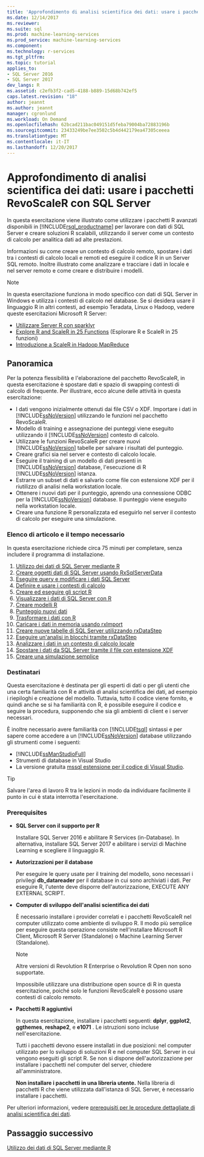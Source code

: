 ```yaml
---
title: 'Approfondimento di analisi scientifica dei dati: usare i pacchetti RevoScaleR con SQL Server | Documenti Microsoft'
ms.date: 12/14/2017
ms.reviewer: 
ms.suite: sql
ms.prod: machine-learning-services
ms.prod_service: machine-learning-services
ms.component: 
ms.technology: r-services
ms.tgt_pltfrm: 
ms.topic: tutorial
applies_to:
- SQL Server 2016
- SQL Server 2017
dev_langs: R
ms.assetid: c2efb3f2-cad5-4188-b889-15d68b742ef5
caps.latest.revision: "18"
author: jeannt
ms.author: jeannt
manager: cgronlund
ms.workload: On Demand
ms.openlocfilehash: 62bcad211bac049151d5feba79004ba72883196b
ms.sourcegitcommit: 23433249be7ee3502c5b4d442179ea47305ceeea
ms.translationtype: MT
ms.contentlocale: it-IT
ms.lasthandoff: 12/20/2017
---
```

# <a name="data-science-deep-dive-using-the-revoscaler-packages-with-sql-server"></a>Approfondimento di analisi scientifica dei dati: usare i pacchetti RevoScaleR con SQL Server

In questa esercitazione viene illustrato come utilizzare i pacchetti R avanzati disponibili in [!INCLUDE[rsql_productname](../../includes/rsql-productname-md.md)] per lavorare con dati di SQL Server e creare soluzioni R scalabili, utilizzando il server come un contesto di calcolo per analitica dati ad alte prestazioni.

Informazioni su come creare un contesto di calcolo remoto, spostare i dati tra i contesti di calcolo locali e remoti ed eseguire il codice R in un Server SQL remoto. Inoltre illustrato come analizzare e tracciare i dati in locale e nel server remoto e come creare e distribuire i modelli.

> [!NOTE]
> 
> In questa esercitazione funziona in modo specifico con dati di SQL Server in Windows e utilizza i contesti di calcolo nel database. Se si desidera usare il linguaggio R in altri contesti, ad esempio Teradata, Linux o Hadoop, vedere queste esercitazioni Microsoft R Server: 
> + [Utilizzare Server R con sparklyr](https://docs.microsoft.com/machine-learning-server/r/tutorial-sparklyr-revoscaler)
> + [Explore R and ScaleR in 25 Functions](https://docs.microsoft.com/machine-learning-server/r/tutorial-r-to-revoscaler) (Esplorare R e ScaleR in 25 funzioni)
> + [Introduzione a ScaleR in Hadoop MapReduce](https://docs.microsoft.com/machine-learning-server/r/how-to-revoscaler-hadoop)

## <a name="overview"></a>Panoramica

Per la potenza flessibilità e l'elaborazione del pacchetto RevoScaleR, in questa esercitazione è spostare dati e spazio di swapping contesti di calcolo di frequente. Per illustrare, ecco alcune delle attività in questa esercitazione:

+ I dati vengono inizialmente ottenuti dai file CSV o XDF. Importare i dati in [!INCLUDE[ssNoVersion](../../includes/ssnoversion-md.md)] utilizzando le funzioni nel pacchetto RevoScaleR.
+ Modello di training e assegnazione dei punteggi viene eseguito utilizzando il [!INCLUDE[ssNoVersion](../../includes/ssnoversion-md.md)] contesto di calcolo. 
+ Utilizzare le funzioni RevoScaleR per creare nuovi [!INCLUDE[ssNoVersion](../../includes/ssnoversion-md.md)] tabelle per salvare i risultati del punteggio.
+ Creare grafici sia nel server e contesto di calcolo locale.
+ Eseguire il training di un modello di dati presenti in [!INCLUDE[ssNoVersion](../../includes/ssnoversion-md.md)] database, l'esecuzione di R [!INCLUDE[ssNoVersion](../../includes/ssnoversion-md.md)] istanza.
+ Estrarre un subset di dati e salvarlo come file con estensione XDF per il riutilizzo di analisi nella workstation locale.
+ Ottenere i nuovi dati per il punteggio, aprendo una connessione ODBC per la [!INCLUDE[ssNoVersion](../../includes/ssnoversion-md.md)] database. Il punteggio viene eseguito nella workstation locale.
+ Creare una funzione R personalizzata ed eseguirlo nel server il contesto di calcolo per eseguire una simulazione.

### <a name="article-list-and-time-required"></a>Elenco di articolo e il tempo necessario

In questa esercitazione richiede circa 75 minuti per completare, senza includere il programma di installazione.

1. [Utilizzo dei dati di SQL Server mediante R](../../advanced-analytics/tutorials/deepdive-work-with-sql-server-data-using-r.md)
2. [Creare oggetti dati di SQL Server usando RxSqlServerData](../../advanced-analytics/tutorials/deepdive-create-sql-server-data-objects-using-rxsqlserverdata.md)
3. [Eseguire query e modificare i dati SQL Server](../../advanced-analytics/tutorials/deepdive-query-and-modify-the-sql-server-data.md)
4. [Definire e usare i contesti di calcolo](../../advanced-analytics/tutorials/deepdive-define-and-use-compute-contexts.md)
5. [Creare ed eseguire gli script R](../../advanced-analytics/tutorials/deepdive-create-and-run-r-scripts.md)
6. [Visualizzare i dati di SQL Server con R](../../advanced-analytics/tutorials/deepdive-visualize-sql-server-data-using-r.md)
7. [Creare modelli R](../../advanced-analytics/tutorials/deepdive-create-models.md)
8. [Punteggio nuovi dati](../../advanced-analytics/tutorials/deepdive-score-new-data.md)
9. [Trasformare i dati con R](../../advanced-analytics/tutorials/deepdive-transform-data-using-r.md)
10. [Caricare i dati in memoria usando rxImport](../../advanced-analytics/tutorials/deepdive-load-data-into-memory-using-rximport.md)
11. [Creare nuove tabelle di SQL Server utilizzando rxDataStep](../../advanced-analytics/tutorials/deepdive-create-new-sql-server-table-using-rxdatastep.md)
12. [Eseguire un'analisi in blocchi tramite rxDataStep](../../advanced-analytics/tutorials/deepdive-perform-chunking-analysis-using-rxdatastep.md)
13. [Analizzare i dati in un contesto di calcolo locale](../../advanced-analytics/tutorials/deepdive-analyze-data-in-local-compute-context.md)
14. [Spostare i dati da SQL Server tramite il file con estensione XDF](../../advanced-analytics/tutorials/deepdive-move-data-between-sql-server-and-xdf-file.md)
15. [Creare una simulazione semplice](../../advanced-analytics/tutorials/deepdive-create-a-simple-simulation.md)

### <a name="target-audience"></a>Destinatari

Questa esercitazione è destinata per gli esperti di dati o per gli utenti che una certa familiarità con R e attività di analisi scientifica dei dati, ad esempio i riepiloghi e creazione del modello.  Tuttavia, tutto il codice viene fornito, e quindi anche se si ha familiarità con R, è possibile eseguire il codice e seguire la procedura, supponendo che sia gli ambienti di client e i server necessari.

È inoltre necessario avere familiarità con [!INCLUDE[tsql](../../includes/tsql-md.md)] sintassi e per sapere come accedere a un [!INCLUDE[ssNoVersion](../../includes/ssnoversion-md.md)] database utilizzando gli strumenti come i seguenti:

+ [!INCLUDE[ssManStudioFull](../../includes/ssmanstudiofull-md.md)] 
+ Strumenti di database in Visual Studio 
+ La versione gratuita [mssql estensione per il codice di Visual Studio](https://docs.microsoft.com/sql/linux/sql-server-linux-develop-use-vscode).
  
> [!TIP]
> Salvare l'area di lavoro R tra le lezioni in modo da individuare facilmente il punto in cui è stata interrotta l'esercitazione.

### <a name="prerequisites"></a>Prerequisites

- **SQL Server con il supporto per R**
  
    Installare SQL Server 2016 e abilitare R Services (in-Database). In alternativa, installare SQL Server 2017 e abilitare i servizi di Machine Learning e scegliere il linguaggio R.
  
-  **Autorizzazioni per il database**
  
    Per eseguire le query usate per il training del modello, sono necessari i privilegi **db_datareader** per il database in cui sono archiviati i dati. Per eseguire R, l'utente deve disporre dell'autorizzazione, EXECUTE ANY EXTERNAL SCRIPT.

-   **Computer di sviluppo dell'analisi scientifica dei dati**
  
    È necessario installare i provider correlati e i pacchetti RevoScaleR nel computer utilizzato come ambiente di sviluppo R. Il modo più semplice per eseguire questa operazione consiste nell'installare Microsoft R Client, Microsoft R Server (Standalone) o Machine Learning Server (Standalone). 
      
    > [!NOTE] 
    > Altre versioni di Revolution R Enterprise o Revolution R Open non sono supportate.
    > 
    > Impossibile utilizzare una distribuzione open source di R in questa esercitazione, poiché solo le funzioni RevoScaleR è possono usare contesti di calcolo remoto.
  
-   **Pacchetti R aggiuntivi**
  
    In questa esercitazione, installare i pacchetti seguenti: **dplyr**, **ggplot2**, **ggthemes**, **reshape2**, e **e1071** . Le istruzioni sono incluse nell'esercitazione.
  
    Tutti i pacchetti devono essere installati in due posizioni: nel computer utilizzato per lo sviluppo di soluzioni R e nel computer SQL Server in cui vengono eseguiti gli script R. Se non si dispone dell'autorizzazione per installare i pacchetti nel computer del server, chiedere all'amministratore. 
    
    **Non installare i pacchetti in una libreria utente.** Nella libreria di pacchetti R che viene utilizzata dall'istanza di SQL Server, è necessario installare i pacchetti.

Per ulteriori informazioni, vedere [prerequisiti per le procedure dettagliate di analisi scientifica dei dati](../../advanced-analytics/tutorials/walkthrough-prerequisites-for-data-science-walkthroughs.md).

## <a name="next-step"></a>Passaggio successivo

[Utilizzo dei dati di SQL Server mediante R](../../advanced-analytics/tutorials/deepdive-work-with-sql-server-data-using-r.md)

